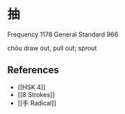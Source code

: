 # 抽
Frequency 1178
General Standard 966

chōu
draw out, pull out; sprout

## References
- [[HSK 4]]
- [[8 Strokes]]
- [[手 Radical]]